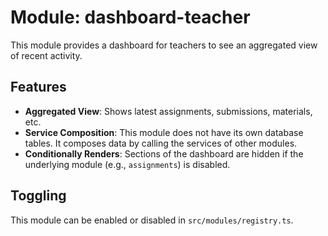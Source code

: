 # Module: dashboard-teacher

This module provides a dashboard for teachers to see an aggregated view of recent activity.

## Features

- **Aggregated View**: Shows latest assignments, submissions, materials, etc.
- **Service Composition**: This module does not have its own database tables. It composes data by calling the services of other modules.
- **Conditionally Renders**: Sections of the dashboard are hidden if the underlying module (e.g., `assignments`) is disabled.

## Toggling

This module can be enabled or disabled in `src/modules/registry.ts`.

